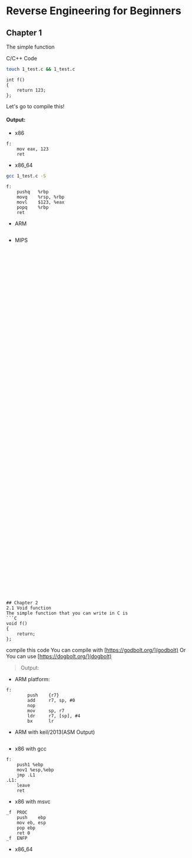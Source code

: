 # Reverse Engineering for Beginners

## Chapter 1

The simple function
>
C/C++ Code

```bash
touch 1_test.c && 1_test.c
```

```C/C++
int f()
{
	return 123;	
};
```
Let's go to compile this!

#### Output:

- x86 
```assembly
f:
	mov	eax, 123
	ret
```
- x86_64
``` bash
gcc 1_test.c -S
```

```assembly
f:
	pushq	%rbp
	movq	%rsp, %rbp
	movl	$123, %eax
	popq	%rbp
	ret
```


- ARM
```assembly

```
- MIPS
```assembly




































































## Chapter 2
2.1 Void function
The simple function that you can write in C is  
```C
void f()
{
	return;
};
```
>

compile this code
You can compile with [https://godbolt.org/](godbolt)
	Or 
You can use [https://dogbolt.org/](dogbolt)

> Output:
- ARM platform:

``` assembly
f:
        push    {r7}
        add     r7, sp, #0
        nop
        mov     sp, r7
        ldr     r7, [sp], #4
        bx      lr
```
- ARM with keil/2013(ASM Output)
```assembly

```
- x86 with gcc 
```assembly
f:
	push1 %ebp
	mov1 %esp,%ebp
	jmp .L1
.L1:
	leave
	ret
```
- x86 with msvc 
```assembly
_f	PROC
	push	ebp
	mov	eb, esp
	pop	ebp
	ret	0
_f	ENFP

```
- x86_64
